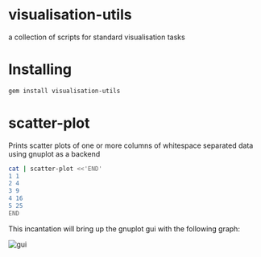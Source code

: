 visualisation-utils
===================

a collection of scripts for standard visualisation tasks

Installing
==========

~~~ .bash
gem install visualisation-utils
~~~

scatter-plot
============

Prints scatter plots of one or more columns of whitespace separated data using
gnuplot as a backend


~~~ .bash
cat | scatter-plot <<'END'
1 1
2 4
3 9
4 16
5 25
END
~~~

This incantation will bring up the gnuplot gui with the following graph:

![gui](https://raw.github.com/programmiersportgruppe/visualisation-utils/master/doc/gnuplot-gui.png)



